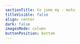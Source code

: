 ```yaml
---
sectionTitle: to jsme my - moto
titleVisible: false
align: center
dark: false
imagesMode: column
buttonPosition: bottom
---
```

